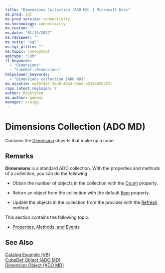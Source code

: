 ```yaml
---
title: "Dimensions Collection (ADO MD) | Microsoft Docs"
ms.prod: sql
ms.prod_service: connectivity
ms.technology: connectivity
ms.custom: ""
ms.date: "01/19/2017"
ms.reviewer: ""
ms.suite: "sql"
ms.tgt_pltfrm: ""
ms.topic: conceptual
apitype: "COM"
f1_keywords: 
  - "Dimensions"
  - "CubeDef::Dimensions"
helpviewer_keywords: 
  - "Dimensions collection [ADO MD]"
ms.assetid: eaf6f4e7-2ea0-49a3-89ee-e219e025257c
caps.latest.revision: 9
author: MightyPen
ms.author: genemi
manager: craigg
---
```

# Dimensions Collection (ADO MD)
Contains the [Dimension](../../../ado/reference/ado-md-api/dimension-object-ado-md.md) objects that make up a cube.  
  
## Remarks  
 **Dimensions** is a standard ADO collection. With the properties and methods of a collection, you can do the following:  
  
-   Obtain the number of objects in the collection with the [Count](../../../ado/reference/ado-api/count-property-ado.md) property.  
  
-   Return an object from the collection with the default [Item](../../../ado/reference/ado-api/item-property-ado.md) property.  
  
-   Update the objects in the collection from the provider with the [Refresh](../../../ado/reference/ado-api/refresh-method-ado.md) method.  
  
 This section contains the following topic.  
  
-   [Properties, Methods, and Events](../../../ado/reference/ado-md-api/dimensions-collection-properties-methods-and-events.md)  
  
## See Also  
 [Catalog Example (VB)](../../../ado/reference/ado-md-api/catalog-example-vb.md)   
 [CubeDef Object (ADO MD)](../../../ado/reference/ado-md-api/cubedef-object-ado-md.md)   
 [Dimension Object (ADO MD)](../../../ado/reference/ado-md-api/dimension-object-ado-md.md)
